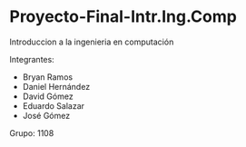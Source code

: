 # Proyecto-Final-Intr.Ing.Comp

Introduccion a la ingenieria en computación

Integrantes:
* Bryan Ramos
* Daniel Hernández
* David Gómez
* Eduardo Salazar
* José Gómez

Grupo: 1108